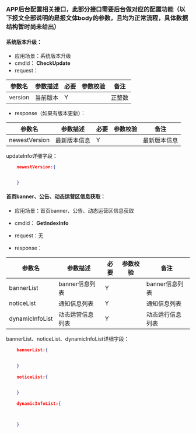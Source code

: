 ### APP后台配置相关接口，此部分接口需要后台做对应的配置功能（以下报文全部说明的是报文体body的参数，且均为正常流程，具体数据结构暂时尚未给出）

#### 系统版本升级：
* 应用场景：系统版本升级
* cmdId： **CheckUpdate**
* request：

|参数名|参数描述|必要|参数校验|备注|
|-|-|-|-|-|
|version|当前版本|Y| |正整数|

* response（如果有版本更新）：

|参数名|参数描述|必要|参数校验|备注|
|-|-|-|-|-|
|newestVersion|最新版本信息|Y| |最新版本信息|

updateInfo详细字段：
```json
    newestVersion:{


    }
```

#### 首页banner、公告、动态运营区信息获取：

* 应用场景：首页banner、公告、动态运营区信息获取
* cmdId： **GetIndexInfo**
* request：无

* response：

|参数名|参数描述|必要|参数校验|备注|
|-|-|-|-|-|
|bannerList|banner信息列表|Y| | banner信息列表|
|noticeList|通知信息列表|Y| | 通知信息列表|
|dynamicInfoList|动态运营信息列表|Y| | 动态运行信息列表|

bannerList、noticeList、dynamicInfoList详细字段：
```json
    bannerList:{

    
    }
    
    noticeList:{

    
    }
    
    dynamicInfoList:{



    } 
```



